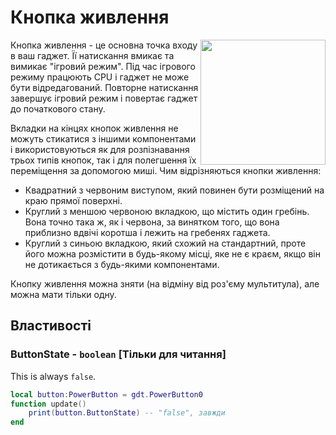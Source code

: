 # Кнопка живлення

<img src="https://docs.retrogadgets.game/api/modules/PowerButton.png" width="200" align="right">

Кнопка живлення - це основна точка входу в ваш гаджет. Її натискання вмикає та вимикає "ігровий режим". Під час ігрового режиму працюють CPU і гаджет не може бути відредагований. Повторне натискання завершує ігровий режим і повертає гаджет до початкового стану.


Вкладки на кінцях кнопок живлення не можуть стикатися з іншими компонентами і використовуються як для розпізнавання трьох типів кнопок, так і для полегшення їх переміщення за допомогою миші. Чим відрізняються кнопки живлення:

- Квадратний з червоним виступом, який повинен бути розміщений на краю прямої поверхні.
- Круглий з меншою червоною вкладкою, що містить один гребінь. Вона точно така ж, як і червона, за винятком того, що вона приблизно вдвічі коротша і лежить на гребенях гаджета.
- Круглий з синьою вкладкою, який схожий на стандартний, проте його можна розмістити в будь-якому місці, яке не є краєм, якщо він не дотикається з будь-якими компонентами.

Кнопку живлення можна зняти (на відміну від роз'єму мультитула), але можна мати тільки одну.

## Властивості

### ButtonState - `boolean` **[Тільки для читання]**
This is always `false`.
```lua
local button:PowerButton = gdt.PowerButton0
function update()
	print(button.ButtonState) -- "false", завжди
end
```
